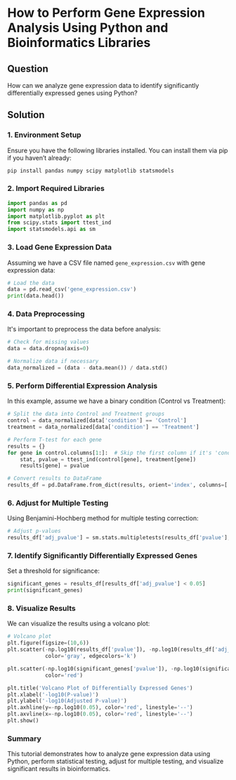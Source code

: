 # How to Perform Gene Expression Analysis Using Python and Bioinformatics Libraries

## Question
How can we analyze gene expression data to identify significantly differentially expressed genes using Python?

## Solution

### 1. Environment Setup

Ensure you have the following libraries installed. You can install them via pip if you haven’t already:

```bash
pip install pandas numpy scipy matplotlib statsmodels
```

### 2. Import Required Libraries

```python
import pandas as pd
import numpy as np
import matplotlib.pyplot as plt
from scipy.stats import ttest_ind
import statsmodels.api as sm
```

### 3. Load Gene Expression Data

Assuming we have a CSV file named `gene_expression.csv` with gene expression data:

```python
# Load the data
data = pd.read_csv('gene_expression.csv')
print(data.head())
```

### 4. Data Preprocessing

It's important to preprocess the data before analysis:

```python
# Check for missing values
data = data.dropna(axis=0)

# Normalize data if necessary
data_normalized = (data - data.mean()) / data.std()
```

### 5. Perform Differential Expression Analysis

In this example, assume we have a binary condition (Control vs Treatment):

```python
# Split the data into Control and Treatment groups
control = data_normalized[data['condition'] == 'Control']
treatment = data_normalized[data['condition'] == 'Treatment']

# Perform T-test for each gene
results = {}
for gene in control.columns[1:]:  # Skip the first column if it's 'condition'
    stat, pvalue = ttest_ind(control[gene], treatment[gene])
    results[gene] = pvalue

# Convert results to DataFrame
results_df = pd.DataFrame.from_dict(results, orient='index', columns=['pvalue'])
```

### 6. Adjust for Multiple Testing

Using Benjamini-Hochberg method for multiple testing correction:

```python
# Adjust p-values
results_df['adj_pvalue'] = sm.stats.multipletests(results_df['pvalue'], method='fdr_bh')[1]
```

### 7. Identify Significantly Differentially Expressed Genes

Set a threshold for significance:

```python
significant_genes = results_df[results_df['adj_pvalue'] < 0.05]
print(significant_genes)
```

### 8. Visualize Results

We can visualize the results using a volcano plot:

```python
# Volcano plot
plt.figure(figsize=(10,6))
plt.scatter(-np.log10(results_df['pvalue']), -np.log10(results_df['adj_pvalue']),
            color='gray', edgecolors='k')

plt.scatter(-np.log10(significant_genes['pvalue']), -np.log10(significant_genes['adj_pvalue']),
            color='red')

plt.title('Volcano Plot of Differentially Expressed Genes')
plt.xlabel('-log10(P-value)')
plt.ylabel('-log10(Adjusted P-value)')
plt.axhline(y=-np.log10(0.05), color='red', linestyle='--')
plt.axvline(x=-np.log10(0.05), color='red', linestyle='--')
plt.show()
```

### Summary

This tutorial demonstrates how to analyze gene expression data using Python, perform statistical testing, adjust for multiple testing, and visualize significant results in bioinformatics.